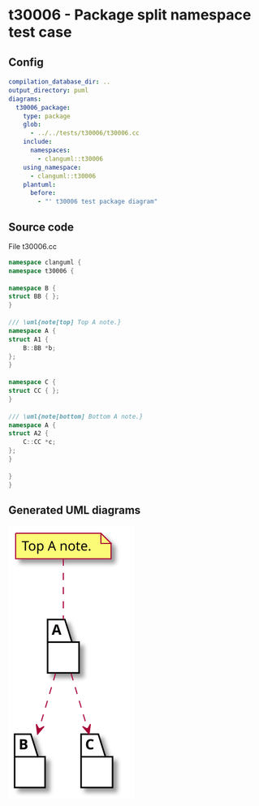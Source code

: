 # t30006 - Package split namespace test case
## Config
```yaml
compilation_database_dir: ..
output_directory: puml
diagrams:
  t30006_package:
    type: package
    glob:
      - ../../tests/t30006/t30006.cc
    include:
      namespaces:
        - clanguml::t30006
    using_namespace:
      - clanguml::t30006
    plantuml:
      before:
        - "' t30006 test package diagram"
```
## Source code
File t30006.cc
```cpp
namespace clanguml {
namespace t30006 {

namespace B {
struct BB { };
}

/// \uml{note[top] Top A note.}
namespace A {
struct A1 {
    B::BB *b;
};
}

namespace C {
struct CC { };
}

/// \uml{note[bottom] Bottom A note.}
namespace A {
struct A2 {
    C::CC *c;
};
}

}
}
```
## Generated UML diagrams
![t30006_package](./t30006_package.svg "Package split namespace test case")
